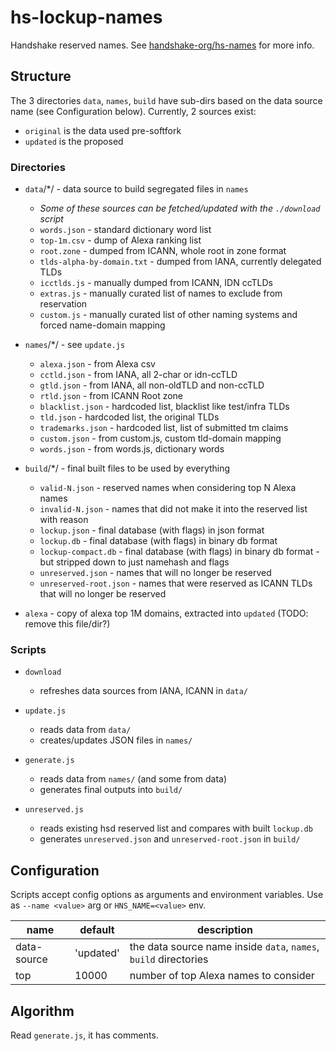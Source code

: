 # hs-lockup-names

Handshake reserved names. See [handshake-org/hs-names](https://github.com/handshake-org/hs-names) for more info.


## Structure

The 3 directories `data`, `names`, `build` have sub-dirs based on the data source name (see Configuration below). Currently, 2 sources exist:
- `original` is the data used pre-softfork
- `updated` is the proposed

### Directories

- `data`/\*/ - data source to build segregated files in `names`
  - _Some of these sources can be fetched/updated with the `./download` script_
  - `words.json` - standard dictionary word list
  - `top-1m.csv` - dump of Alexa ranking list
  - `root.zone` - dumped from ICANN, whole root in zone format
  - `tlds-alpha-by-domain.txt` - dumped from IANA, currently delegated TLDs
  - `icctlds.js` - manually dumped from ICANN, IDN ccTLDs
  - `extras.js` - manually curated list of names to exclude from reservation
  - `custom.js` - manually curated list of other naming systems and forced name-domain mapping

- `names`/\*/ - see `update.js`
  - `alexa.json` - from Alexa csv
  - `cctld.json` - from IANA, all 2-char or idn-ccTLD
  - `gtld.json` - from IANA, all non-oldTLD and non-ccTLD
  - `rtld.json` - from ICANN Root zone
  - `blacklist.json` - hardcoded list, blacklist like test/infra TLDs
  - `tld.json` - hardcoded list, the original TLDs
  - `trademarks.json` - hardcoded list, list of submitted tm claims
  - `custom.json` - from custom.js, custom tld-domain mapping
  - `words.json` - from words.js, dictionary words

- `build`/\*/ - final built files to be used by everything
  - `valid-N.json` - reserved names when considering top N Alexa names
  - `invalid-N.json` - names that did not make it into the reserved list with reason
  - `lockup.json` - final database (with flags) in json format
  - `lockup.db` - final database (with flags) in binary db format
  - `lockup-compact.db` - final database (with flags) in binary db format - but stripped down to just namehash and flags
  - `unreserved.json` - names that will no longer be reserved
  - `unreserved-root.json` - names that were reserved as ICANN TLDs that will no longer be reserved

- `alexa` - copy of alexa top 1M domains, extracted into `updated` (TODO: remove this file/dir?)

### Scripts

- `download`
  - refreshes data sources from IANA, ICANN in `data/`

- `update.js`
  - reads data from `data/`
  - creates/updates JSON files in `names/`

- `generate.js`
  - reads data from `names/` (and some from data)
  - generates final outputs into `build/`

- `unreserved.js`
  - reads existing hsd reserved list and compares with built `lockup.db`
  - generates `unreserved.json` and `unreserved-root.json` in `build/`

## Configuration

Scripts accept config options as arguments and environment variables. Use as `--name <value>` arg or `HNS_NAME=<value>` env.

| name        | default   | description                                                      |
| ----------- | --------- | ---------------------------------------------------------------- |
| data-source | 'updated' | the data source name inside `data`, `names`, `build` directories       |
| top         | 10000     | number of top Alexa names to consider                            |


## Algorithm

Read `generate.js`, it has comments.
